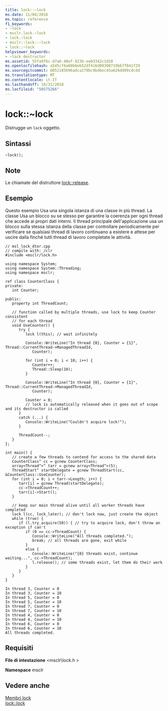 ```yaml
---
title: lock::~lock
ms.date: 11/04/2016
ms.topic: reference
f1_keywords:
- ~lock
- msclr.lock.~lock
- lock.~lock
- msclr::lock::~lock
- lock::~lock
helpviewer_keywords:
- ~lock destructor
ms.assetid: 55fa9f6c-d7a6-48ef-9236-ee03342c1d20
ms.openlocfilehash: a545cf6a60b6eb52df416d89308719b67f041f29
ms.sourcegitcommit: 6052185696adca270bc9bdbec45a626dd89cdcdd
ms.translationtype: MT
ms.contentlocale: it-IT
ms.lasthandoff: 10/31/2018
ms.locfileid: "50575266"
---
```

# <a name="locklock"></a>lock::~lock

Distrugge un `lock` oggetto.

## <a name="syntax"></a>Sintassi

```
~lock();
```

## <a name="remarks"></a>Note

Le chiamate del distruttore [lock::release](../dotnet/lock-release.md).

## <a name="example"></a>Esempio

Questo esempio Usa una singola istanza di una classe in più thread.  La classe Usa un blocco su se stesso per garantire la coerenza per ogni thread che accede ai propri dati interni.  Il thread principale dell'applicazione usa un blocco sulla stessa istanza della classe per controllare periodicamente per verificare se qualsiasi thread di lavoro continuano a esistere e attese per uscire dalla finché tutti thread di lavoro completate le attività.

```
// msl_lock_dtor.cpp
// compile with: /clr
#include <msclr/lock.h>

using namespace System;
using namespace System::Threading;
using namespace msclr;

ref class CounterClass {
private:
   int Counter;

public:
   property int ThreadCount;

   // function called by multiple threads, use lock to keep Counter consistent
   // for each thread
   void UseCounter() {
      try {
         lock l(this); // wait infinitely

         Console::WriteLine("In thread {0}, Counter = {1}", Thread::CurrentThread->ManagedThreadId,
            Counter);

         for (int i = 0; i < 10; i++) {
            Counter++;
            Thread::Sleep(10);
         }

         Console::WriteLine("In thread {0}, Counter = {1}", Thread::CurrentThread->ManagedThreadId,
            Counter);

         Counter = 0;
         // lock is automatically released when it goes out of scope and its destructor is called
      }
      catch (...) {
         Console::WriteLine("Couldn't acquire lock!");
      }

      ThreadCount--;
   }
};

int main() {
   // create a few threads to contend for access to the shared data
   CounterClass^ cc = gcnew CounterClass;
   array<Thread^>^ tarr = gcnew array<Thread^>(5);
   ThreadStart^ startDelegate = gcnew ThreadStart(cc, &CounterClass::UseCounter);
   for (int i = 0; i < tarr->Length; i++) {
      tarr[i] = gcnew Thread(startDelegate);
      cc->ThreadCount++;
      tarr[i]->Start();
   }

   // keep our main thread alive until all worker threads have completed
   lock l(cc, lock_later); // don't lock now, just create the object
   while (true) {
      if (l.try_acquire(50)) { // try to acquire lock, don't throw an exception if can't
         if (0 == cc->ThreadCount) {
            Console::WriteLine("All threads completed.");
            break; // all threads are gone, exit while
         }
         else {
            Console::WriteLine("{0} threads exist, continue waiting...", cc->ThreadCount);
            l.release(); // some threads exist, let them do their work
         }
      }
   }
}
```

```Output
In thread 3, Counter = 0
In thread 3, Counter = 10
In thread 5, Counter = 0
In thread 5, Counter = 10
In thread 7, Counter = 0
In thread 7, Counter = 10
In thread 4, Counter = 0
In thread 4, Counter = 10
In thread 6, Counter = 0
In thread 6, Counter = 10
All threads completed.
```

## <a name="requirements"></a>Requisiti

**File di intestazione** \<msclr\lock.h >

**Namespace** msclr

## <a name="see-also"></a>Vedere anche

[Membri lock](../dotnet/lock-members.md)<br/>
[lock::lock](../dotnet/lock-lock.md)